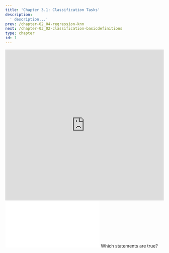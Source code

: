 ```yaml
---
title: 'Chapter 3.1: Classification Tasks'
description:
  ' description...'
prev: /chapter-02_04-regression-knn
next: /chapter-03_02-classification-basicdefinitions
type: chapter
id: 1
---
```


<exercise id="1" title="Video Lecture">

<iframe width="100%" height="480" src="https://www.youtube.com/embed/JhNydqlMVeE" frameborder="0" allow="accelerometer; autoplay; encrypted-media; gyroscope; picture-in-picture" allowfullscreen></iframe>

</exercise>

<exercise id="2" title="Slides">

<object data="pdfs/3/slides-classification-tasks.pdf" type="application/pdf" style="width:100%;height:480px">
    <embed src="pdfs/3/slides-classification-tasks.pdf" type="application/pdf" />
</object>

</exercise>


<exercise id="3" title="Quiz">
Which statements are true?
<choice>
<opt text="Classification is part of supervised learning." correct="true">
</opt>
<opt text="Scoring classifiers output numbers between `0` and `1`">
</opt>
<opt text="Probabilistic classifiers output numbers between `0` and `1`" correct="true">
</opt>
<opt text="With scoring classifiers one can obtain class labels by using a threshold" correct="true">
</opt>
<opt text="The decision boundary is independent of the used model.">
</opt>
<opt text="For the discriminant approach we must have a loss function for minimization." correct="true">
</opt>
<opt text="The generative and discriminant approach are basically the same.">
</opt>
<opt text="The generative approach is a probabilistic approach." correct="true">
</opt>
<opt text="Binary classification uses two discriminant functions.">
</opt>
<opt text="Linear classifiers can just learn linear decision boundaries.">
</opt>
<opt text="Logistic regression is an example for the discriminant approach." correct="true">
</opt>
<opt text="Linear classifiers specify the discriminant function with linear functions." correct="true">
</opt>
</choice>
</exercise>

